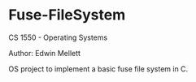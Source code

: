 # Fuse-FileSystem

CS 1550 - Operating Systems

Author: Edwin Mellett

OS project to implement a basic fuse file system in C.
